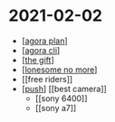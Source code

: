 # 2021-02-02

- [[agora plan]]
- [[agora cli]]
- [[the gift]]
- [[lonesome no more]]
- [[free riders]]
- [[push]] [[best camera]]
  - [[sony 6400]]
  - [[sony a7]]


[//begin]: # "Autogenerated link references for markdown compatibility"
[agora plan]: ../agora-plan "Agora Plan"
[agora cli]: ../agora-cli "Agora Cli"
[the gift]: ../the-gift "The Gift"
[lonesome no more]: ../lonesome-no-more "Lonesome No More"
[push]: ../push "Push"
[//end]: # "Autogenerated link references"